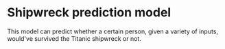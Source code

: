 # Shipwreck prediction model

This model can predict whether a certain person, given a variety of inputs, would've survived the Titanic shipwreck or not.
